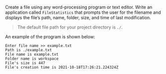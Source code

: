 Create a file using any word-processing program or text editor. Write an application called `FileStatistics` that prompts the user for the filename and displays the file’s path, name, folder, size, and time of last modification.

> The default file path for your project directory is `./`. 

An example of the program is shown below: 
```
Enter file name >> example.txt
Path is ./example.txt
File name is example.txt
Folder name is workspace
File's size is 447
File's creation time is 2021-10-18T17:26:21.224324Z
```

